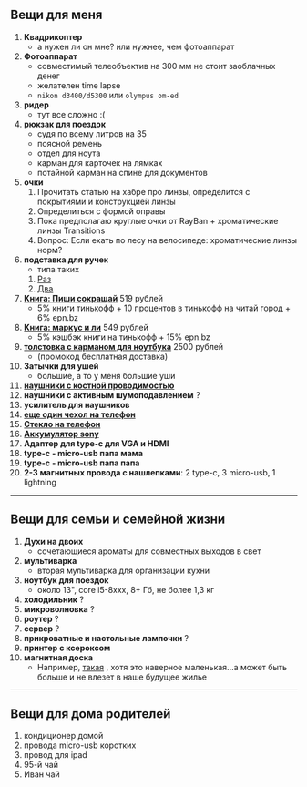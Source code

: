 ## Вещи для меня

1. **Квадрикоптер**
   - а нужен ли он мне? или нужнее, чем фотоаппарат
1. **Фотоаппарат**
    - совместимый телеобъектив на 300 мм не стоит заоблачных денег
    - желателен time lapse
    - `nikon d3400/d5300` или `olympus om-ed`
1. **ридер**
    - тут все сложно :(
1. **рюкзак для поездок**
    - судя по всему литров на 35
    - поясной ремень
    - отдел для ноута
    - карман для карточек на лямках
    - потайной карман на спине для документов
1. **очки**
    1. Прочитать статью на хабре про линзы, определится с покрытиями и конструкцией линзы
    2. Определиться с формой оправы
    3. Пока предполагаю круглые очки от RayBan + хроматические линзы Transitions
    4. Вопрос: Если ехать по лесу на велосипеде: хроматические линзы норм?
1. **подставка для ручек**
    - типа таких   
   1. [Раз](https://www.ikea.com/ru/ru/catalog/products/10398226/)
   1. [Два](https://www.ikea.com/ru/ru/catalog/products/90374448/)
1. **[Книга: Пиши сокращай](https://www.chitai-gorod.ru/catalog/book/938984/?watch_fromlist=search_result)** 519 рублей
   * 5% книги тинькофф + 10 процентов в тинькофф на читай город + 6% epn.bz
1. **[Книга: маркус и ли](https://www.ozon.ru/context/detail/id/7149898/)** 549 рублей    
    * 5% кэшбэк книги на тинькофф + 15% epn.bz
1. **[толстовка с карманом для ноутбука](https://beru.ru/product/100340760972?ncrnd=6460)** 2500 рублей
    - (промокод бесплатная доставка)
1. **Затычки для ушей**
    - большие, а то у меня большие уши
1. **[наушники с костной проводимостью](https://app.market.yandex.ru/product/1718846416?hid=90555)**        
1. **наушники с активным шумоподавлением** ?
1. **усилитель для наушников**
1. **[еще один чехол на телефон](https://www.aliexpress.com/item/-/32844056647.html?spm=a2g0s.8937460.0.0.3db72e0eMwZZ4C)**
1. **[Стекло на телефон](https://www.aliexpress.com/item/CHYI-3D-Curved-For-Huawei-Honor-9-Screen-Protector-L09-AL00-AL10-TL10-Film-Full-Screen/32819817481.html?spm=a2g0s.8937460.0.0.3db72e0eMwZZ4C)**
1. **[Аккумулятор sony](https://www.ebay.com/itm/Original-Battery-for-Sony-Z5-Compact-Z5C-Z5-mini-E5823-NEW-LIS1594ERPC-Tools/163065489006?hash=item25f775e66e%3Ag%3AbroAAOSwpbNZ5GAy&_sacat=0&_nkw=sony+z5+compact+battery&_from=R40&rt=nc&_trksid=p2050601.m570.l1311.R7.TR12.TRC2.A0.H2.Xаккумулятор+sony+z5+compact.TRS0)**
1. **Адаптер для type-c для VGA и HDMI**
1. **type-c - micro-usb папа мама**
1. **type-c - micro-usb папа папа**
1. **2-3 магнитных провода с нашлепками**: 2 type-c, 3 micro-usb, 1 lightning

* * *
## Вещи для семьи и семейной жизни

1. **Духи на двоих**
    - сочетающиеся ароматы для совместных выходов в свет
1. **мультиварка**
    - вторая мультиварка для организации кухни
1. **ноутбук для поездок**
    - около 13", core i5-8xxx, 8+ Гб, не более 1,3 кг
1. **холодильник** ?
1. **микроволновка** ?
1. **роутер** ?
1. **сервер** ?
1. **прикроватные и настольные лампочки** ?
1. **принтер с ксероксом**
1. **магнитная доска**
    - Например, [такая](https://www.ikea.com/ru/ru/catalog/products/00389067/) , хотя это наверное маленькая...а может быть больше и не влезет в наше будущее жилье

* * *
## Вещи для дома родителей
1. кондиционер домой
1. провода micro-usb коротких
1. провод для ipad
1. 95-й чай
1. Иван чай
